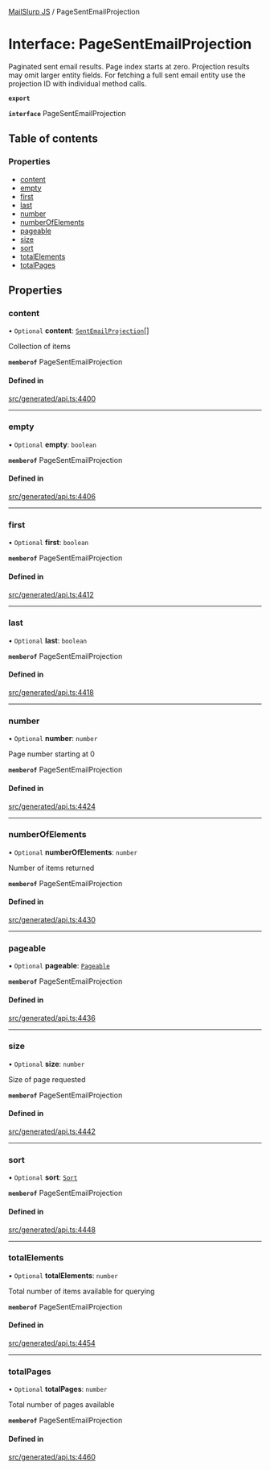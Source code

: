 [MailSlurp JS](../README.md) / PageSentEmailProjection

# Interface: PageSentEmailProjection

Paginated sent email results. Page index starts at zero. Projection results may omit larger entity fields. For fetching a full sent email entity use the projection ID with individual method calls.

**`export`**

**`interface`** PageSentEmailProjection

## Table of contents

### Properties

- [content](PageSentEmailProjection.md#content)
- [empty](PageSentEmailProjection.md#empty)
- [first](PageSentEmailProjection.md#first)
- [last](PageSentEmailProjection.md#last)
- [number](PageSentEmailProjection.md#number)
- [numberOfElements](PageSentEmailProjection.md#numberofelements)
- [pageable](PageSentEmailProjection.md#pageable)
- [size](PageSentEmailProjection.md#size)
- [sort](PageSentEmailProjection.md#sort)
- [totalElements](PageSentEmailProjection.md#totalelements)
- [totalPages](PageSentEmailProjection.md#totalpages)

## Properties

### content

• `Optional` **content**: [`SentEmailProjection`](SentEmailProjection.md)[]

Collection of items

**`memberof`** PageSentEmailProjection

#### Defined in

[src/generated/api.ts:4400](https://github.com/mailslurp/mailslurp-client/blob/1460b4d/src/generated/api.ts#L4400)

___

### empty

• `Optional` **empty**: `boolean`

**`memberof`** PageSentEmailProjection

#### Defined in

[src/generated/api.ts:4406](https://github.com/mailslurp/mailslurp-client/blob/1460b4d/src/generated/api.ts#L4406)

___

### first

• `Optional` **first**: `boolean`

**`memberof`** PageSentEmailProjection

#### Defined in

[src/generated/api.ts:4412](https://github.com/mailslurp/mailslurp-client/blob/1460b4d/src/generated/api.ts#L4412)

___

### last

• `Optional` **last**: `boolean`

**`memberof`** PageSentEmailProjection

#### Defined in

[src/generated/api.ts:4418](https://github.com/mailslurp/mailslurp-client/blob/1460b4d/src/generated/api.ts#L4418)

___

### number

• `Optional` **number**: `number`

Page number starting at 0

**`memberof`** PageSentEmailProjection

#### Defined in

[src/generated/api.ts:4424](https://github.com/mailslurp/mailslurp-client/blob/1460b4d/src/generated/api.ts#L4424)

___

### numberOfElements

• `Optional` **numberOfElements**: `number`

Number of items returned

**`memberof`** PageSentEmailProjection

#### Defined in

[src/generated/api.ts:4430](https://github.com/mailslurp/mailslurp-client/blob/1460b4d/src/generated/api.ts#L4430)

___

### pageable

• `Optional` **pageable**: [`Pageable`](Pageable.md)

**`memberof`** PageSentEmailProjection

#### Defined in

[src/generated/api.ts:4436](https://github.com/mailslurp/mailslurp-client/blob/1460b4d/src/generated/api.ts#L4436)

___

### size

• `Optional` **size**: `number`

Size of page requested

**`memberof`** PageSentEmailProjection

#### Defined in

[src/generated/api.ts:4442](https://github.com/mailslurp/mailslurp-client/blob/1460b4d/src/generated/api.ts#L4442)

___

### sort

• `Optional` **sort**: [`Sort`](Sort.md)

**`memberof`** PageSentEmailProjection

#### Defined in

[src/generated/api.ts:4448](https://github.com/mailslurp/mailslurp-client/blob/1460b4d/src/generated/api.ts#L4448)

___

### totalElements

• `Optional` **totalElements**: `number`

Total number of items available for querying

**`memberof`** PageSentEmailProjection

#### Defined in

[src/generated/api.ts:4454](https://github.com/mailslurp/mailslurp-client/blob/1460b4d/src/generated/api.ts#L4454)

___

### totalPages

• `Optional` **totalPages**: `number`

Total number of pages available

**`memberof`** PageSentEmailProjection

#### Defined in

[src/generated/api.ts:4460](https://github.com/mailslurp/mailslurp-client/blob/1460b4d/src/generated/api.ts#L4460)
